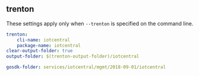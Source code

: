 
## trenton

These settings apply only when `--trenton` is specified on the command line.

``` yaml $(trenton)
trenton:
    cli-name: iotcentral
    package-name: iotcentral
clear-output-folder: true
output-folder: $(trenton-output-folder)/iotcentral
```

``` yaml $(tag)=='package-2018-09-01' && $(trenton)
gosdk-folder: services/iotcentral/mgmt/2018-09-01/iotcentral
```
